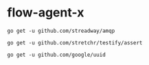 # flow-agent-x

`go get -u github.com/streadway/amqp`

`go get -u github.com/stretchr/testify/assert`

`go get -u github.com/google/uuid`